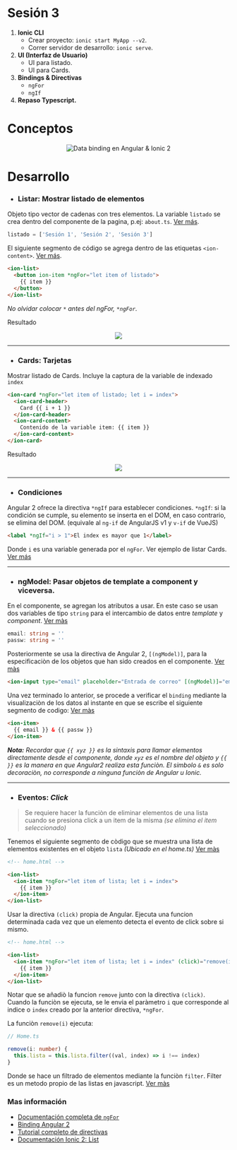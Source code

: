 # **Sesión 3**

1. **Ionic CLI**
    - Crear proyecto: `ionic start MyApp --v2`.
    - Correr servidor de desarrollo: `ionic serve`.
3. **UI (Interfaz de Usuario)**
    - UI para listado.
    - UI para Cards.
3. **Bindings & Directivas**
    - `ngFor`
    - `ngIf`
2. **Repaso Typescript.**

# **Conceptos**
<center>
<img src="../recursos/component-databinding.png" title="Data binding en Angular & Ionic 2"/>
</center>


# **Desarrollo**

- ### **Listar:** Mostrar listado de elementos

Objeto tipo vector de cadenas con tres elementos. La variable `listado` se
crea dentro del componente de la pagina, p.ej: `about.ts`. [Ver más](https://github.com/juliandavidmr/TallerAppsIonic/blob/276041c7d2f908da716f405383e800eab22f9b6c/src/pages/about/about.ts#L10).
```typescript
listado = ['Sesión 1', 'Sesión 2', 'Sesión 3']
```

El siguiente segmento de código se agrega dentro de las etiquetas `<ion-content>`. [Ver más](https://github.com/juliandavidmr/TallerAppsIonic/blob/276041c7d2f908da716f405383e800eab22f9b6c/src/pages/about/about.html#L11).
```html
<ion-list>
  <button ion-item *ngFor="let item of listado">
    {{ item }}
  </button>  
</ion-list>
```
_No olvidar colocar `*` antes del ngFor, `*ngFor`._

Resultado
<center>
  <img src="../recursos/giflistar1.gif"/>
</center>

----

- ### **Cards: Tarjetas** #

Mostrar listado de Cards. Incluye la captura de la variable de indexado `index`
```html
<ion-card *ngFor="let item of listado; let i = index">
  <ion-card-header>
    Card {{ i + 1 }}
  </ion-card-header>
  <ion-card-content>
    Contenido de la variable item: {{ item }}
  </ion-card-content>
</ion-card>
```

Resultado
<center>
  <img src="../recursos/giflistar_cards1.gif"/>
</center>


----

- ### **Condiciones**

Angular 2 ofrece la directiva `*ngIf` para establecer condiciones.
`*ngIf`: si la condición se cumple, su elemento se inserta en el DOM, en caso contrario, se elimina del DOM. (equivale al `ng-if` de AngularJS v1 y `v-if` de VueJS)

```html
<label *ngIf="i > 1">El index es mayor que 1</label>
```
Donde `i` es una variable generada por el `ngFor`. Ver ejemplo de listar Cards. [Ver más](https://github.com/juliandavidmr/TallerAppsIonic/blob/4d40320d8e55b1279e8964c0386f12fb7814f4a5/src/pages/about/about.html#L23)

----

- ### **ngModel**: Pasar objetos de template a component y viceversa.

En el componente, se agregan los atributos a usar. 
En este caso se usan dos variables de tipo `string` para el intercambio de datos entre _template_ y _component_. [Ver màs]()
```ts
email: string = ''
passw: string = ''
```
Posteriormente se usa la directiva de Angular 2, `[(ngModel)]`, para la especificaciòn de los objetos que han sido creados en el componente. [Ver màs]()

```html
<ion-input type="email" placeholder="Entrada de correo" [(ngModel)]="email"></ion-input>
```

Una vez terminado lo anterior, se procede a verificar el `binding` mediante la visualizaciòn de los datos al instante en que se escribe el siguiente segmento de codigo:
[Ver màs]()
```html
<ion-item>
  {{ email }} & {{ passw }}
</ion-item>
```
_**Nota:** Recordar que `{{ xyz }}` es la sintaxis para llamar elementos directamente desde el componente, donde `xyz` es el nombre del objeto y `{{ }}` es la manera en que Angular2 realiza esta funciòn. El simbolo `&` es solo decoraciòn, no corresponde a ninguna funciòn de Angular u Ionic._

----

- ### **Eventos: _Click_**

> Se requiere hacer la funciòn de eliminar elementos de una lista cuando se presiona click a un item de la misma _(se elimina el item seleccionado)_

Tenemos el siguiente segmento de còdigo que se muestra una lista de elementos existentes en el objeto `lista` _(Ubicado en el home.ts)_ [Ver màs]()
```html
<!-- home.html -->

<ion-list>
  <ion-item *ngFor="let item of lista; let i = index">
    {{ item }}
  </ion-item>
</ion-list>
```

Usar la directiva `(click)` propia de Angular. Ejecuta una funcion determinada cada vez que un elemento detecta el evento de click sobre si mismo.

```html
<!-- home.html -->

<ion-list>
  <ion-item *ngFor="let item of lista; let i = index" (click)="remove(i)">
    {{ item }}
  </ion-item>
</ion-list>
```
Notar que se añadiò la funcion `remove` junto con la directiva `(click)`. Cuando la funciòn se ejecuta, se le envia el paràmetro `i` que corresponde al indice o `index` creado por la anterior directiva, `*ngFor`.

La funciòn `remove(i)` ejecuta:

```ts
// Home.ts

remove(i: number) {
  this.lista = this.lista.filter((val, index) => i !== index)
}
```
Donde se hace un filtrado de elementos mediante la funciòn `filter`. Filter es un metodo propio de las listas en javascript. [Ver màs]()

### Mas información

- [Documentación completa de `ngFor`](https://angular.io/docs/ts/latest/guide/template-syntax.html#!#ngFor)
- [Binding Angular 2](https://blog.thoughtram.io/angular/2016/10/13/two-way-data-binding-in-angular-2.html)
- [Tutorial completo de directivas](http://blog.enriqueoriol.com/2016/07/introduccion-angular-2-parte-ii-binding-directivas.html)
- [Documentación Ionic 2: List](http://ionicframework.com/docs/components/#lists)